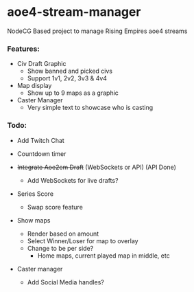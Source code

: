 # aoe4-stream-manager

NodeCG Based project to manage Rising Empires aoe4 streams


### Features:

- Civ Draft Graphic
  - Show banned and picked civs
  - Support 1v1, 2v2, 3v3 & 4v4
- Map display
  - Show up to 9 maps as a graphic
- Caster Manager
  - Very simple text to showcase who is casting


### Todo:

- Add Twitch Chat
- Countdown timer
- ~~Integrate Aoe2cm Draft~~ (WebSockets or API) (API Done)

  - Add WebSockets for live drafts?
- Series Score

  - Swap score feature
- Show maps

  - Render based on amount
  - Select Winner/Loser for map to overlay
  - Change to be per side?
    - Home maps, current played map in middle, etc
- Caster manager

  - Add Social Media handles?
